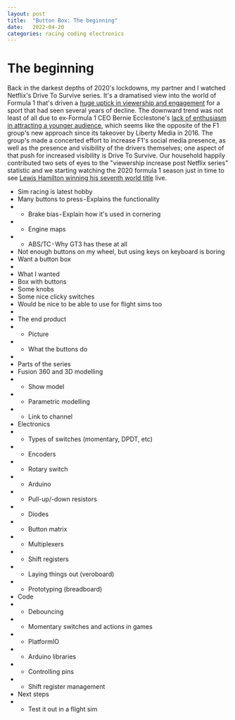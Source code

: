 ```yaml
---
layout: post
title:  "Button Box: The beginning"
date:   2022-04-20
categories: racing coding electronics
---
```


# The beginning

Back in the darkest depths of 2020's lockdowns, my partner and I watched Netflix's Drive To Survive series. It's a dramatised view into the world of Formula 1 that's driven a [huge uptick in viewership and engagement][f1 viewership increase] for a sport that had seen several years of decline. The downward trend was not least of all due to ex-Formula 1 CEO Bernie Ecclestone's [lack of enthusiasm in attracting a younger audience][bernie ecclestone interview], which seems like the opposite of the F1 group's new approach since its takeover by Liberty Media in 2016. The group's made a concerted effort to increase F1's social media presence, as well as the presence and visibility of the drivers themselves; one aspect of that push for increased visibility is Drive To Survive. Our household happily contributed two sets of eyes to the "viewership increase post Netflix series" statistic and we starting watching the 2020 formula 1 season just in time to see [Lewis Hamilton winning his seventh world title][lewis hamilton 7th title] live.


[f1 viewership increase]: https://www.cnbc.com/2022/03/22/formula-1-2022-bahrain-grand-prix-was-espns-most-viewed-since-1995.html
[bernie ecclestone interview]: https://www.campaignasia.com/article/exclusive-f1-boss-bernie-ecclestone-on-his-billion-dollar-brand/392088
[lewis hamilton 7th title]: https://twitter.com/i/events/1327965210523676673?lang=en



- Sim racing is latest hobby
- Many buttons to press - Explains the functionality
- - Brake bias - Explain how it's used in cornering
- - Engine maps
- - ABS/TC - Why GT3 has these at all
- Not enough buttons on my wheel, but using keys on keyboard is boring
- Want a button box
- 
- What I wanted
- Box with buttons
- Some knobs
- Some nice clicky switches
- Would be nice to be able to use for flight sims too
- 
- The end product
- - Picture
- - What the buttons do
- 
- Parts of the series
- Fusion 360 and 3D modelling
- - Show model
- - Parametric modelling
- - Link to channel
- Electronics
- - Types of switches (momentary, DPDT, etc)
- - Encoders
- - Rotary switch
- - Arduino
- - Pull-up/-down resistors
- - Diodes
- - Button matrix
- - Multiplexers
- - Shift registers
- - Laying things out (veroboard)
- - Prototyping (breadboard)
- Code
- - Debouncing
- - Momentary switches and actions in games
- - PlatformIO
- - Arduino libraries
- - Controlling pins
- - Shift register management
- Next steps
- - Test it out in a flight sim
